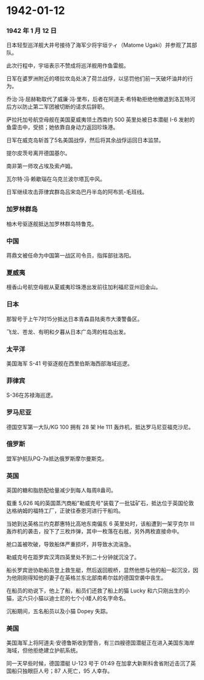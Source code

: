 # 1942-01-12

### 1942 年 1 月 12 日

日本轻型巡洋舰大井号接待了海军少将宇垣ティ（Matome
Ugaki）并参观了其部队。

此次行程中，宇垣表示不赞成将巡洋舰用作鱼雷舰。

日军在婆罗洲附近的塔拉坎岛处决了荷兰战俘，以惩罚他们前一天破坏油井的行为。

乔治·冯·屈赫勒取代了威廉·冯·里布，后者在阿道夫·希特勒拒绝他撤退到洛瓦特河后方以防止第二军团被切断的请求后辞职。

萨拉托加号航空母舰在美国夏威夷领土西南约 500 英里处被日本潜艇 I-6
发射的鱼雷击中，受损；她依靠自身动力返回珍珠港。

日军在威克岛斩首了5名美国战俘，然后将其余战俘运回日本监禁。

提尔皮茨号离开德国基尔。

南非第一师攻占埃及索卢姆。

瓦尔特·冯·赖歇瑙在乌克兰波尔塔瓦中风。

日军继续攻击菲律宾群岛吕宋岛巴丹半岛的阿布凯-毛班线。

### 加罗林群岛

柚木号驱逐舰抵达加罗林群岛特鲁克。

### 中国

蒋鼎文被任命为中国第一战区司令员，指挥部驻洛阳。

### 夏威夷

檀香山号航空母舰从夏威夷珍珠港出发前往加利福尼亚州旧金山。

### 日本

那智号于上午7时15分抵达日本青森县陆奥市大湊警备区。

飞龙、苍龙、有明和夕暮从日本广岛湾的柱岛出发。

### 太平洋

美国海军 S-41 号驱逐舰在西里伯斯海西部海域巡逻。

### 菲律宾

S-36在苏禄海巡逻。

### 罗马尼亚

德国空军第一大队/KG 100 拥有 28 架 He 111 轰炸机，抵达罗马尼亚福克沙尼。

### 俄罗斯

盟军护航队PQ-7a抵达俄罗斯摩尔曼斯克。

### 英国

英国的糖和脂肪配给量减少到每人每周8盎司。

载重 5,626
吨的英国蒸汽商船"勒威克号"装载了一批锰矿石，抵达位于英国伦敦达格纳姆的福特工厂，正驶往泰恩河进行干船坞。

当她到达英格兰约克郡惠特比高地东南偏东 6 英里处时，该船遭到一架亨克尔
III 轰炸机的袭击，投下了三枚炸弹，其中一枚落在右舷，另外两枚直接命中。

舱口盖被吹破，导致船体严重损坏，并导致水流湍急。

勒威克号在距罗宾汉湾四英里处不到二十分钟就沉没了。

船长罗宾逊协助船员登上救生艇，然后返回舰桥，显然他想与他的船一起沉没，因为他刚刚得知他的妻子在英格兰东北部南希尔兹的德国空袭中丧生。

在船员的劝说下，他上了船，船员们还救了船上的猫 Lucky
和六只刚出生的小猫，这六只小猫以迪士尼的七个小矮人的名字命名。

沉船期间，五名船员以及小猫 Dopey 失踪。

### 美国

美国海军上将阿道夫·安德鲁斯收到警告，有三四艘德国潜艇正在进入美国东海岸海域，但他拒绝建立护航系统。

同一天早些时候，德国潜艇 U-123 号于 01:49
在加拿大新斯科舍省附近击沉了英国船只独眼巨人号；87 人死亡，95 人幸存。